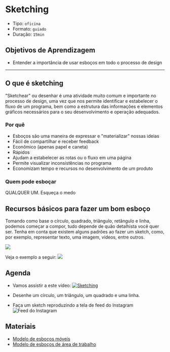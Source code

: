 # Sketching

* Tipo: `oficina`
* Formato: `guiado`
* Duração: `15min`

## Objetivos de Aprendizagem

* Entender a importância de usar esboços em todo o processo de design

***

## O que é sketching

"Sketchear" ou desenhar é uma atividade muito comum e importante no processo de design, uma vez que nos permite identificar e estabelecer o fluxo de um programa, bem como a estrutura das informações e elementos gráficos necessários para o seu desenvolvimento e operação adequados.

### Por quê

* Esboços são uma maneira de expressar e "materializar" nossas ideias
* Fácil de compartilhar e receber feedback
* Econômico \(apenas papel e caneta\)
* Rápidos
* Ajudam a estabelecer as rotas ou o fluxo em uma página
* Permite visualizar inconsistências no programa
* Economizam tempo e recursos no desenvolvimento de um produto

### Quem pode esboçar

QUALQUER UM. Esqueça o medo

## Recursos básicos para fazer um bom esboço

Tomando como base o círculo, quadrado, triângulo, retângulo e linha, podemos começar a compor, tudo depende de quão detalhista você quer ser. Tenha em conta que existem alguns padrões ao fazer um sketch, como, por exemplo, representar texto, uma imagem, vídeos, entre outros.

![](https://preview.ibb.co/kx4fsb/sketching.jpg)

Veja o exemplo a seguir:
  ![](https://preview.ibb.co/eAkBFw/ex_sketch_2.jpg)

## Agenda

* Vamos assistir a este vídeo:
    [![Sketching](https://img.youtube.com/vi/L1pBhHjGKvI/0.jpg)](https://youtu.be/L1pBhHjGKvI?t=23m00s)

* Desenhe um círculo, um triângulo, um quadrado e uma linha.

* Faça um sketch reproduzindo a tela de feed do Instagram
    ![Feed do Instagram](https://68.media.tumblr.com/3c84f9684e9717224c126a4bb3d53e20/tumblr_inline_obae6aJ6lz1svf3j7_540.jpg)


## Materiais

* [Modelo de esboços móveis](https://drive.google.com/open?id=0B0NdG2VNCDPzRHRXdk96VDFFd2M)
* [Modelo de esboços de área de trabalho](https://drive.google.com/open?id=0B0NdG2VNCDPzaWRsQXNpSWtSQ1U)

